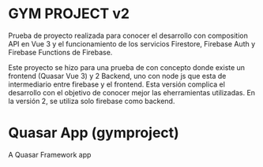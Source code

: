 # GYM PROJECT v2
Prueba de proyecto realizada para conocer el desarrollo con composition API en Vue 3 y el funcionamiento de los servicios Firestore, Firebase Auth y Firebase Functions de Firebase.

Este proyecto se hizo para una prueba de con concepto donde existe un frontend (Quasar Vue 3) y 2 Backend, uno con node js que esta de intermediario entre firebase y el frontend. Esta versión complica el desarrollo con el objetivo de conocer mejor las eherramientas utilizadas. En la versión 2, se utiliza solo firebase como backend.

# Quasar App (gymproject)
A Quasar Framework app
